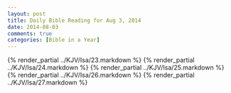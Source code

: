 ```yaml
---
layout: post
title: Daily Bible Reading for Aug 3, 2014
date: 2014-08-03
comments: true
categories: [Bible in a Year]
---
```

{% render_partial ../KJV/Isa/23.markdown %}
{% render_partial ../KJV/Isa/24.markdown %}
{% render_partial ../KJV/Isa/25.markdown %}
{% render_partial ../KJV/Isa/26.markdown %}
{% render_partial ../KJV/Isa/27.markdown %}

